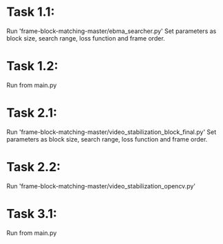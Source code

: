 # Task 1.1:

Run 'frame-block-matching-master/ebma_searcher.py' Set parameters as block size, search range, loss function and frame order.

# Task 1.2:

Run from main.py

# Task 2.1:

Run 'frame-block-matching-master/video_stabilization_block_final.py' Set parameters as block size, search range, loss function and frame order.

# Task 2.2:

Run 'frame-block-matching-master/video_stabilization_opencv.py'

# Task 3.1:

Run from main.py


